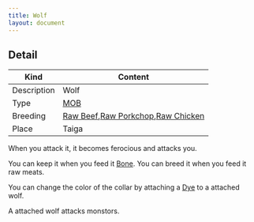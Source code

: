 ```yaml
---
title: Wolf
layout: document
---
```

## Detail

|Kind|Content|
|---|---|
|Description|Wolf|
|Type|[MOB](MOB)|
|Breeding|[Raw Beef](Raw_Beef),[Raw Porkchop](Raw_Porkchop),[Raw Chicken](Raw_Chicken)|
|Place|Taiga|

When you attack it, it becomes ferocious and attacks you.

You can keep it when you feed it [Bone](Bone).
You can breed it when you feed it raw meats.

You can change the color of the collar by attaching a [Dye](Materials#Dye) to a attached wolf.

A attached wolf attacks monstors.
